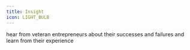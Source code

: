 ```yaml
---
title: Insight
icon: LIGHT_BULB
---
```

hear from veteran entrepreneurs about their successes and failures and learn from their experience
